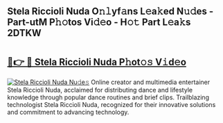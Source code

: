 ## Stela Riccioli Nuda O𝚗𝚕yf𝚊ns L𝚎a𝚔ed N𝚞𝚍es - Part-utM P𝚑𝚘tos Vi𝚍𝚎o - H𝚘𝚝 Part L𝚎a𝚔s 2DTKW

# <h2><a href="http://kf5nxeq.oniu.top/?m=Stela+Riccioli+Nuda">🔗👉 🔴 Stela Riccioli Nuda P𝚑ot𝚘𝚜 V𝚒d𝚎o</a></h2>

[![Stela Riccioli Nuda Nu𝚍e𝚜](https://i.imgur.com/0qMVB7G.gif)](http://kf5nxeq.oniu.top/?m=Stela+Riccioli+Nuda)
Online creator and multimedia entertainer Stela Riccioli Nuda, acclaimed for distributing dance and lifestyle knowledge through popular dance routines and brief clips. Trailblazing technologist Stela Riccioli Nuda, recognized for their innovative solutions and commitment to advancing technology.  

